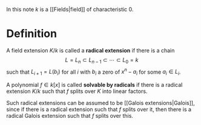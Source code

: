 In this note $k$ is a [[Fields|field]] of characteristic $0$.

# Definition

A field extension $K/k$ is called a **radical extension** if there is a chain
$$L = L_n \subset L_{n-1} \subset \cdots \subset L_0 = k$$
such that $L_{i+1} = L(b_i)$ for all $i$ with $b_i$ a zero of $x^n -a_i$ for some $a_i \in L_i$.

A polynomial $f\in k[x]$ is called **solvable by radicals** if there is a radical extension $K/k$ such that $f$ splits over $K$ into linear factors.

Such radical extensions can be assumed to be [[Galois extensions|Galois]], since if there is a radical extension such that $f$ splits over it, then there is a radical Galois extension such that $f$ splits over this.